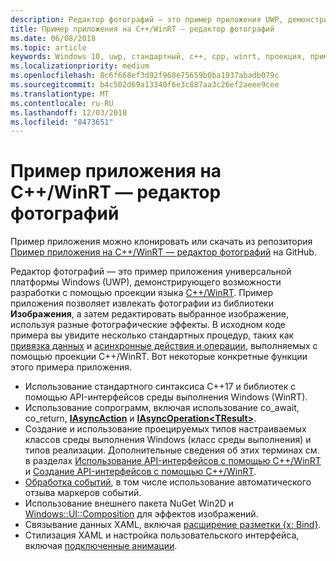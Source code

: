 ```yaml
---
description: Редактор фотографий — это пример приложения UWP, демонстрирующего возможности разработки с помощью проекции языка C++/WinRT. Пример приложения позволяет извлекать фотографии из библиотеки "Изображения", а затем редактировать выбранное изображение, используя разные фотографические эффекты.
title: Пример приложения на C++/WinRT — редактор фотографий
ms.date: 06/08/2018
ms.topic: article
keywords: Windows 10, uwp, стандартный, c++, cpp, winrt, проекция, пример, приложение, фотографии, редактор
ms.localizationpriority: medium
ms.openlocfilehash: 8c6f668ef3d92f968e75659b0ba1937abadb079c
ms.sourcegitcommit: b4c502d69a13340f6e3c887aa3c26ef2aeee9cee
ms.translationtype: MT
ms.contentlocale: ru-RU
ms.lasthandoff: 12/03/2018
ms.locfileid: "8473651"
---
```

# <a name="photo-editor-cwinrt-sample-application"></a>Пример приложения на C++/WinRT — редактор фотографий
Пример приложения можно клонировать или скачать из репозитория [Пример приложения на C++/WinRT — редактор фотографий](https://github.com/Microsoft/Windows-appsample-photo-editor) на GitHub.

Редактор фотографий — это пример приложения универсальной платформы Windows (UWP), демонстрирующего возможности разработки с помощью проекции языка [C++/WinRT](intro-to-using-cpp-with-winrt.md). Пример приложения позволяет извлекать фотографии из библиотеки **Изображения**, а затем редактировать выбранное изображение, используя разные фотографические эффекты. В исходном коде примера вы увидите несколько стандартных процедур, таких как [привязка данных](binding-property.md) и [асинхронные действия и операции](concurrency.md), выполняемых с помощью проекции C++/WinRT. Вот некоторые конкретные функции этого примера приложения.
    
- Использование стандартного синтаксиса C++17 и библиотек с помощью API-интерфейсов среды выполнения Windows (WinRT).
- Использование сопрограмм, включая использование co_await, co_return, [**IAsyncAction**](/uwp/api/windows.foundation.iasyncaction) и [**IAsyncOperation&lt;TResult&gt;**](/uwp/api/windows.foundation.iasyncoperation_tresult_).
- Создание и использование проецируемых типов настраиваемых классов среды выполнения Windows (класс среды выполнения) и типов реализации. Дополнительные сведения об этих терминах см. в разделах [Использование API-интерфейсов с помощью C++/WinRT](consume-apis.md) и [Создание API-интерфейсов с помощью C++/WinRT](author-apis.md).
- [Обработка событий](handle-events.md), в том числе использование автоматического отзыва маркеров событий.
- Использование внешнего пакета NuGet Win2D и [Windows::UI::Composition](/uwp/api/windows.ui.composition) для эффектов изображений.
- Связывание данных XAML, включая [расширение разметки {x: Bind}](https://docs.microsoft.com/windows/uwp/xaml-platform/x-bind-markup-extension).
- Стилизация XAML и настройка пользовательского интерфейса, включая [подключенные анимации](../design/motion/connected-animation.md).
